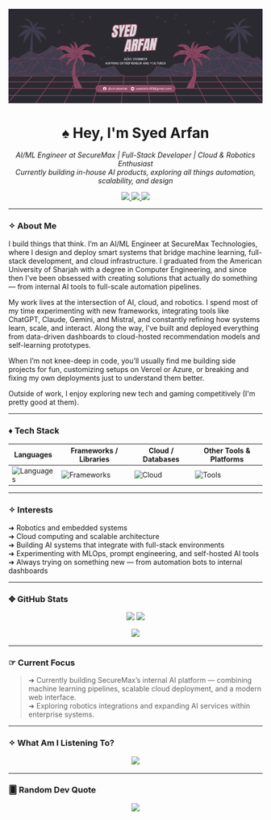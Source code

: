 <p align="center">
  <img src="name.png" alt="Syed Arfan Banner" />
</p>

<h1 align="center">♠︎ Hey, I'm Syed Arfan</h1>

<p align="center">
  <em>AI/ML Engineer at SecureMax | Full-Stack Developer | Cloud & Robotics Enthusiast</em><br>
  <em>Currently building in-house AI products, exploring all things automation, scalability, and design</em>
</p>

<p align="center">
  <a href="https://instagram.com/simplyarfan">
    <img src="https://img.shields.io/badge/Instagram-E4405F?style=for-the-badge&logo=instagram&logoColor=white" />
  </a>
  <a href="https://www.linkedin.com/in/syedarfan/">
    <img src="https://img.shields.io/badge/LinkedIn-0077B5?style=for-the-badge&logo=linkedin&logoColor=white" />
  </a>
  <a href="https://discord.com/users/simplyarfan">
    <img src="https://img.shields.io/badge/Discord-5865F2?style=for-the-badge&logo=discord&logoColor=white" />
  </a>
</p>

---

### ✧ About Me
I build things that think. I’m an AI/ML Engineer at SecureMax Technologies, where I design and deploy smart systems that bridge machine learning, full-stack development, and cloud infrastructure. I graduated from the American University of Sharjah with a degree in Computer Engineering, and since then I’ve been obsessed with creating solutions that actually do something — from internal AI tools to full-scale automation pipelines.

My work lives at the intersection of AI, cloud, and robotics. I spend most of my time experimenting with new frameworks, integrating tools like ChatGPT, Claude, Gemini, and Mistral, and constantly refining how systems learn, scale, and interact. Along the way, I’ve built and deployed everything from data-driven dashboards to cloud-hosted recommendation models and self-learning prototypes.

When I’m not knee-deep in code, you’ll usually find me building side projects for fun, customizing setups on Vercel or Azure, or breaking and fixing my own deployments just to understand them better.

Outside of work, I enjoy exploring new tech and gaming competitively (I'm pretty good at them).

---

### ♦︎ Tech Stack

| **Languages** | **Frameworks / Libraries** | **Cloud / Databases** | **Other Tools & Platforms** |
|----------------|-----------------------------|------------------------|------------------------------|
| ![Languages](https://skillicons.dev/icons?i=py,cpp,c,asm,js,ts,html,css) | ![Frameworks](https://skillicons.dev/icons?i=react,nextjs,framer,tailwind,nodejs,express,django,fastapi) | ![Cloud](https://skillicons.dev/icons?i=postgres,azure,vercel,netlify,firebase,aws,neon,docker) | ![Tools](https://skillicons.dev/icons?i=git,github,vscode,linux,bash,notion,figma,postman) |

---

### ✧ Interests
➜ Robotics and embedded systems  
➜ Cloud computing and scalable architecture  
➜ Building AI systems that integrate with full-stack environments  
➜ Experimenting with MLOps, prompt engineering, and self-hosted AI tools  
➜ Always trying on something new — from automation bots to internal dashboards

---

### ✥ GitHub Stats
<p align="center">
  <img src="https://github-readme-stats.vercel.app/api?username=simplyarfan&show_icons=true&theme=radical" height="160"/>
  <img src="https://github-readme-stats.vercel.app/api/top-langs/?username=simplyarfan&layout=compact&theme=radical" height="160"/>
</p>

<p align="center">
  <img src="https://github-profile-trophy.vercel.app/?username=simplyarfan&theme=onedark" />
</p>

---

### ☞ Current Focus
> ➜ Currently building SecureMax’s internal AI platform — combining machine learning pipelines, scalable cloud deployment, and a modern web interface.  
> ➜ Exploring robotics integrations and expanding AI services within enterprise systems.

---

### ✧ What Am I Listening To?

<p align="center">
  <a href="https://spotify-github-profile.kittinanx.com/api/view?uid=rtb5ne6ivtlgfk2dte67qmqyc&redirect=true">
    <img src="https://spotify-github-profile.kittinanx.com/api/view?uid=rtb5ne6ivtlgfk2dte67qmqyc&cover_image=true&theme=spotify-embed&show_offline=true&background_color=121212&interchange=false&profanity=false&mode=dark&bar_color=53b14f&bar_color_cover=true">
  </a>
</p>

---

### 🂠 Random Dev Quote

<p align="center">
  <img src="https://quotes-github-readme.vercel.app/api?type=horizontal&theme=radical" />
</p>
